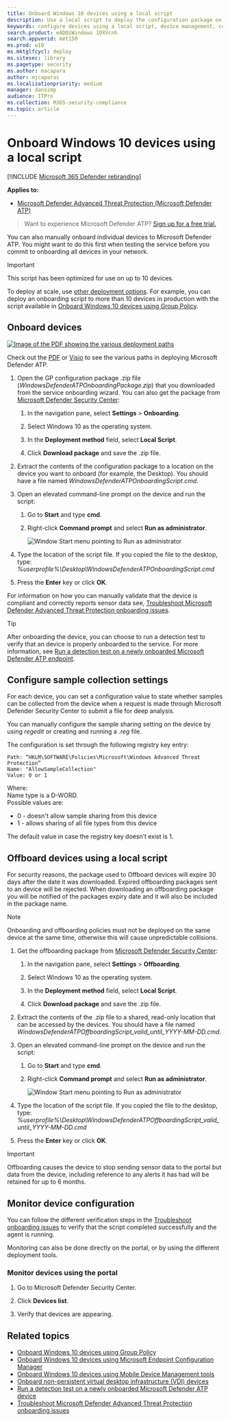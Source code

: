```yaml
---
title: Onboard Windows 10 devices using a local script
description: Use a local script to deploy the configuration package on devices so that they are onboarded to the service.
keywords: configure devices using a local script, device management, configure Windows ATP devices, configure Microsoft Defender Advanced Threat Protection devices
search.product: eADQiWindows 10XVcnh
search.appverid: met150
ms.prod: w10
ms.mktglfcycl: deploy
ms.sitesec: library
ms.pagetype: security
ms.author: macapara
author: mjcaparas
ms.localizationpriority: medium
manager: dansimp
audience: ITPro
ms.collection: M365-security-compliance 
ms.topic: article
---
```


# Onboard Windows 10 devices using a local script

[!INCLUDE [Microsoft 365 Defender rebranding](../../includes/microsoft-defender.md)]


**Applies to:**


- [Microsoft Defender Advanced Threat Protection (Microsoft Defender ATP)](https://go.microsoft.com/fwlink/p/?linkid=2069559)




>Want to experience Microsoft Defender ATP? [Sign up for a free trial.](https://www.microsoft.com/microsoft-365/windows/microsoft-defender-atp?ocid=docs-wdatp-configureendpointsscript-abovefoldlink)

You can also manually onboard individual devices to Microsoft Defender ATP. You might want to do this first when testing the service before you commit to onboarding all devices in your network.

> [!IMPORTANT]
> This script has been optimized for use on up to 10 devices.
>
> To deploy at scale, use [other deployment options](configure-endpoints.md). For example, you can deploy an onboarding script to more than 10 devices in production with the script available in [Onboard Windows 10 devices using Group Policy](configure-endpoints-gp.md).

## Onboard devices 

[![Image of the PDF showing the various deployment paths](images/onboard-script.png)](images/onboard-script.png#lightbox)


Check out the [PDF](https://github.com/MicrosoftDocs/windows-itpro-docs/raw/public/windows/security/threat-protection/microsoft-defender-atp/downloads/mdatp-deployment-strategy.pdf)  or  [Visio](https://github.com/MicrosoftDocs/windows-itpro-docs/raw/public/windows/security/threat-protection/microsoft-defender-atp/downloads/mdatp-deployment-strategy.vsdx) to see the various paths in deploying Microsoft Defender ATP. 


1.  Open the GP configuration package .zip file (*WindowsDefenderATPOnboardingPackage.zip*) that you downloaded from the service onboarding wizard. You can also get the package from [Microsoft Defender Security Center](https://securitycenter.windows.com/):

    1. In the navigation pane, select **Settings** > **Onboarding**.

    1. Select Windows 10 as the operating system.

    1. In the **Deployment method** field, select **Local Script**.

    1. Click **Download package** and save the .zip file.

  
2.  Extract the contents of the configuration package to a location on the device you want to onboard (for example, the Desktop). You should have a file named *WindowsDefenderATPOnboardingScript.cmd*.

3.  Open an elevated command-line prompt on the device and run the script:

    1.  Go to **Start** and type **cmd**.

    1.  Right-click **Command prompt** and select **Run as administrator**.

        ![Window Start menu pointing to Run as administrator](images/run-as-admin.png)

4.  Type the location of the script file. If you copied the file to the desktop, type: *%userprofile%\Desktop\WindowsDefenderATPOnboardingScript.cmd*

5.  Press the **Enter** key or click **OK**.

For information on how you can manually validate that the device is compliant and correctly reports sensor data see, [Troubleshoot Microsoft Defender Advanced Threat Protection onboarding issues](troubleshoot-onboarding.md).


>[!TIP]
> After onboarding the device, you can choose to run a detection test to verify that an device is properly onboarded to the service. For more information, see [Run a detection test on a newly onboarded Microsoft Defender ATP endpoint](run-detection-test.md).

## Configure sample collection settings
For each device, you can set a configuration value to state whether samples can be collected from the device when a request is made through Microsoft Defender Security Center to submit a file for deep analysis.

You can manually configure the sample sharing setting on the device by using *regedit* or creating and running a *.reg* file.  

The configuration is set through the following registry key entry:

```console
Path: “HKLM\SOFTWARE\Policies\Microsoft\Windows Advanced Threat Protection”
Name: "AllowSampleCollection"
Value: 0 or 1
```
Where:<br>
Name type is a D-WORD. <br>
Possible values are:
- 0 - doesn't allow sample sharing  from this device
- 1 - allows sharing of all file types from this device

The default value in case the registry key doesn’t exist is 1.


## Offboard devices using a local script
For security reasons, the package used to Offboard devices will expire 30 days after the date it was downloaded. Expired offboarding packages sent to an device will be rejected. When downloading an offboarding package you will be notified of the packages expiry date and it will also be included in the package name.

> [!NOTE]
> Onboarding and offboarding policies must not be deployed on the same device at the same time, otherwise this will cause unpredictable collisions.

1. Get the offboarding package from [Microsoft Defender Security Center](https://securitycenter.windows.com/):

    1. In the navigation pane, select **Settings** > **Offboarding**.

    1. Select Windows 10 as the operating system.

    1. In the **Deployment method** field, select **Local Script**.

    1. Click **Download package** and save the .zip file.

2. Extract the contents of the .zip file to a shared, read-only location that can be accessed by the devices. You should have a file named *WindowsDefenderATPOffboardingScript_valid_until_YYYY-MM-DD.cmd*.

3.  Open an elevated command-line prompt on the device and run the script:

    1.  Go to **Start** and type **cmd**.

    1.  Right-click **Command prompt** and select **Run as administrator**.

        ![Window Start menu pointing to Run as administrator](images/run-as-admin.png)

4.  Type the location of the script file. If you copied the file to the desktop, type: *%userprofile%\Desktop\WindowsDefenderATPOffboardingScript_valid_until_YYYY-MM-DD.cmd*

5.  Press the **Enter** key or click **OK**.

> [!IMPORTANT]
> Offboarding causes the device to stop sending sensor data to the portal but data from the device, including reference to any alerts it has had will be retained for up to 6 months.


## Monitor device configuration
You can follow the different verification steps in the [Troubleshoot onboarding issues](troubleshoot-onboarding.md) to verify that the script completed successfully and the agent is running.

Monitoring can also be done directly on the portal, or by using the different deployment tools.

### Monitor devices using the portal
1. Go to Microsoft Defender Security Center.

2. Click **Devices list**.

3. Verify that devices are appearing.


## Related topics
- [Onboard Windows 10 devices using Group Policy](configure-endpoints-gp.md)
- [Onboard Windows 10 devices using Microsoft Endpoint Configuration Manager](configure-endpoints-sccm.md)
- [Onboard Windows 10 devices using Mobile Device Management tools](configure-endpoints-mdm.md)
- [Onboard non-persistent virtual desktop infrastructure (VDI) devices](configure-endpoints-vdi.md)
- [Run a detection test on a newly onboarded Microsoft Defender ATP device](run-detection-test.md)
- [Troubleshoot Microsoft Defender Advanced Threat Protection onboarding issues](troubleshoot-onboarding.md)
